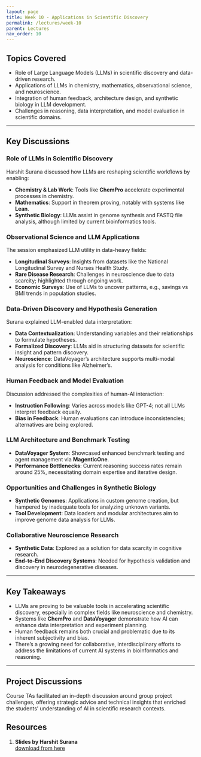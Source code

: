 ```yaml
---
layout: page
title: Week 10 - Applications in Scientific Discovery
permalink: /lectures/week-10
parent: Lectures
nav_order: 10
---
```


## Topics Covered  
- Role of Large Language Models (LLMs) in scientific discovery and data-driven research.  
- Applications of LLMs in chemistry, mathematics, observational science, and neuroscience.  
- Integration of human feedback, architecture design, and synthetic biology in LLM development.  
- Challenges in reasoning, data interpretation, and model evaluation in scientific domains.  

---

## Key Discussions  

### Role of LLMs in Scientific Discovery  
Harshit Surana discussed how LLMs are reshaping scientific workflows by enabling:  
- **Chemistry & Lab Work**: Tools like **ChemPro** accelerate experimental processes in chemistry.  
- **Mathematics**: Support in theorem proving, notably with systems like **Lean**.  
- **Synthetic Biology**: LLMs assist in genome synthesis and FASTQ file analysis, although limited by current bioinformatics tools.  

### Observational Science and LLM Applications  
The session emphasized LLM utility in data-heavy fields:  
- **Longitudinal Surveys**: Insights from datasets like the National Longitudinal Survey and Nurses Health Study.  
- **Rare Disease Research**: Challenges in neuroscience due to data scarcity; highlighted through ongoing work.  
- **Economic Surveys**: Use of LLMs to uncover patterns, e.g., savings vs BMI trends in population studies.  

### Data-Driven Discovery and Hypothesis Generation  
Surana explained LLM-enabled data interpretation:  
- **Data Contextualization**: Understanding variables and their relationships to formulate hypotheses.  
- **Formalized Discovery**: LLMs aid in structuring datasets for scientific insight and pattern discovery.  
- **Neuroscience**: DataVoyager’s architecture supports multi-modal analysis for conditions like Alzheimer’s.  

### Human Feedback and Model Evaluation  
Discussion addressed the complexities of human-AI interaction:  
- **Instruction Following**: Varies across models like GPT-4; not all LLMs interpret feedback equally.  
- **Bias in Feedback**: Human evaluations can introduce inconsistencies; alternatives are being explored.  

### LLM Architecture and Benchmark Testing  
- **DataVoyager System**: Showcased enhanced benchmark testing and agent management via **MagenticOne**.  
- **Performance Bottlenecks**: Current reasoning success rates remain around 25%, necessitating domain expertise and iterative design.  

### Opportunities and Challenges in Synthetic Biology  
- **Synthetic Genomes**: Applications in custom genome creation, but hampered by inadequate tools for analyzing unknown variants.  
- **Tool Development**: Data loaders and modular architectures aim to improve genome data analysis for LLMs.  

### Collaborative Neuroscience Research  
- **Synthetic Data**: Explored as a solution for data scarcity in cognitive research.  
- **End-to-End Discovery Systems**: Needed for hypothesis validation and discovery in neurodegenerative diseases.  

---

## Key Takeaways  
- LLMs are proving to be valuable tools in accelerating scientific discovery, especially in complex fields like neuroscience and chemistry.  
- Systems like **ChemPro** and **DataVoyager** demonstrate how AI can enhance data interpretation and experiment planning.  
- Human feedback remains both crucial and problematic due to its inherent subjectivity and bias.  
- There’s a growing need for collaborative, interdisciplinary efforts to address the limitations of current AI systems in bioinformatics and reasoning.  

---

## Project Discussions  
Course TAs facilitated an in-depth discussion around group project challenges, offering strategic advice and technical insights that enriched the students’ understanding of AI in scientific research contexts.


## Resources

1. **Slides by Harshit Surana**  
   [download from here]()  

